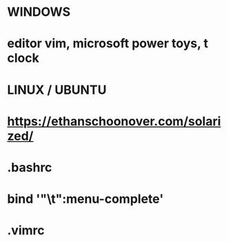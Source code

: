 # WINDOWS
# editor vim, microsoft power toys, t clock

# LINUX / UBUNTU
# https://ethanschoonover.com/solarized/

# .bashrc
# bind '"\t":menu-complete'

# .vimrc

